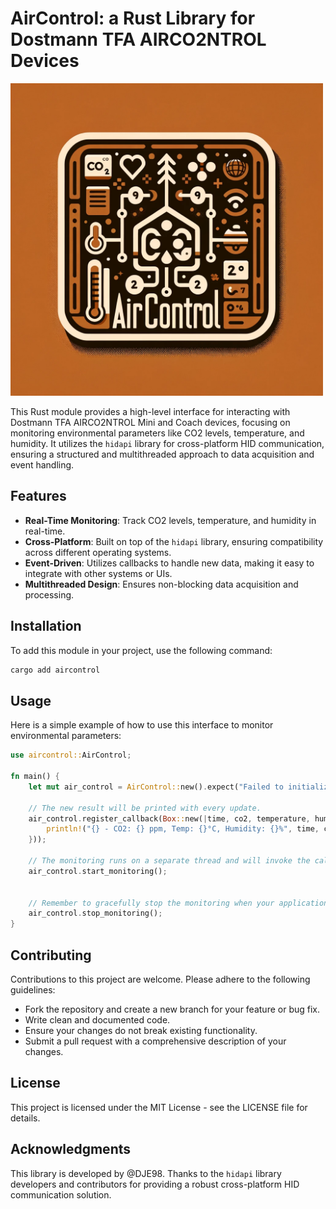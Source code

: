 # AirControl: a Rust Library for Dostmann TFA AIRCO2NTROL Devices

<img src="AirControlLogo.webp" alt="AirControl Logo" width="500"/>

This Rust module provides a high-level interface for interacting with Dostmann TFA AIRCO2NTROL Mini and Coach devices, focusing on monitoring environmental parameters like CO2 levels, temperature, and humidity. It utilizes the `hidapi` library for cross-platform HID communication, ensuring a structured and multithreaded approach to data acquisition and event handling.

## Features

- **Real-Time Monitoring**: Track CO2 levels, temperature, and humidity in real-time.
- **Cross-Platform**: Built on top of the `hidapi` library, ensuring compatibility across different operating systems.
- **Event-Driven**: Utilizes callbacks to handle new data, making it easy to integrate with other systems or UIs.
- **Multithreaded Design**: Ensures non-blocking data acquisition and processing.

## Installation

To add this module in your project, use the following command:

```rust
cargo add aircontrol
```

## Usage

Here is a simple example of how to use this interface to monitor environmental parameters:

```rust
use aircontrol::AirControl;

fn main() {
    let mut air_control = AirControl::new().expect("Failed to initialize the AirControl interface");

    // The new result will be printed with every update.
    air_control.register_callback(Box::new(|time, co2, temperature, humidity| {
        println!("{} - CO2: {} ppm, Temp: {}°C, Humidity: {}%", time, co2, temperature, humidity);
    }));

    // The monitoring runs on a separate thread and will invoke the callback with new data.
    air_control.start_monitoring();
    

    // Remember to gracefully stop the monitoring when your application is closing or when you need to stop it.
    air_control.stop_monitoring();
}
```

## Contributing

Contributions to this project are welcome. Please adhere to the following guidelines:

- Fork the repository and create a new branch for your feature or bug fix.
- Write clean and documented code.
- Ensure your changes do not break existing functionality.
- Submit a pull request with a comprehensive description of your changes.

## License

This project is licensed under the MIT License - see the LICENSE file for details.

## Acknowledgments

This library is developed by @DJE98. Thanks to the `hidapi` library developers and contributors for providing a robust cross-platform HID communication solution.
